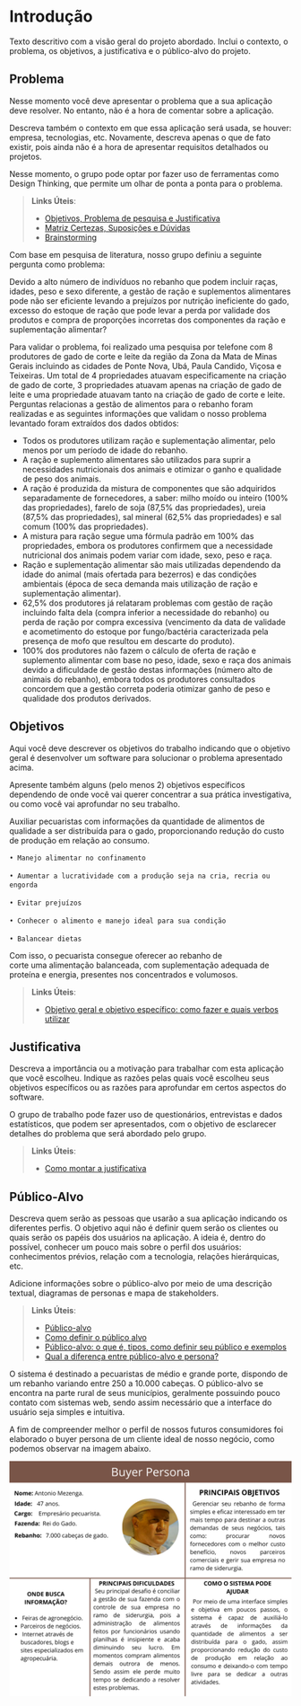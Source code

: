 # Introdução

Texto descritivo com a visão geral do projeto abordado. Inclui o contexto, o problema, os objetivos, a justificativa e o público-alvo do projeto.

## Problema
Nesse momento você deve apresentar o problema que a sua aplicação deve  resolver. No entanto, não é a hora de comentar sobre a aplicação.

Descreva também o contexto em que essa aplicação será usada, se  houver: empresa, tecnologias, etc. Novamente, descreva apenas o que de  fato existir, pois ainda não é a hora de apresentar requisitos  detalhados ou projetos.

Nesse momento, o grupo pode optar por fazer uso  de ferramentas como Design Thinking, que permite um olhar de ponta a ponta para o problema.

> **Links Úteis**:
> - [Objetivos, Problema de pesquisa e Justificativa](https://medium.com/@versioparole/objetivos-problema-de-pesquisa-e-justificativa-c98c8233b9c3)
> - [Matriz Certezas, Suposições e Dúvidas](https://medium.com/educa%C3%A7%C3%A3o-fora-da-caixa/matriz-certezas-suposi%C3%A7%C3%B5es-e-d%C3%BAvidas-fa2263633655)
> - [Brainstorming](https://www.euax.com.br/2018/09/brainstorming/)



Com base em pesquisa de literatura, nosso grupo definiu a seguinte pergunta como problema: 

Devido a alto número de indivíduos no rebanho que podem incluir raças, idades, peso e sexo diferente,  a gestão de ração e suplementos alimentares pode não ser eficiente levando a prejuízos por nutrição ineficiente do gado, excesso do estoque de ração que pode levar a perda por validade dos produtos e compra de proporções incorretas dos componentes da ração e suplementação alimentar?

Para validar o problema, foi realizado uma pesquisa por telefone com 8 produtores de gado de corte e leite da região da Zona da Mata de Minas Gerais incluindo as cidades de Ponte Nova, Ubá, Paula Candido, Viçosa e Teixeiras. Um total de 4 propriedades atuavam especificamente na criação de gado de corte, 3 propriedades atuavam apenas na criação de gado de leite e uma propriedade atuavam tanto na criação de gado de corte e leite. Perguntas relacionas a gestão de alimentos para o rebanho foram realizadas e as seguintes informações que validam o nosso problema levantado foram extraídos dos dados obtidos:

- Todos os produtores utilizam ração e suplementação alimentar, pelo menos por um período de idade do rebanho.
- A ração e suplemento alimentares são utilizados para suprir a necessidades nutricionais dos animais e otimizar o ganho e qualidade de peso dos animais.
- A ração é produzida da mistura de componentes que são adquiridos separadamente de fornecedores, a saber: milho moído ou inteiro (100% das propriedades), farelo de soja (87,5% das propriedades), ureia (87,5% das propriedades), sal mineral (62,5% das propriedades) e sal comum (100% das propriedades).
- A mistura para ração segue uma fórmula padrão em 100% das propriedades, embora os produtores confirmem que a necessidade nutricional dos animais podem variar com idade, sexo, peso e raça.
- Ração e suplementação alimentar são mais utilizadas dependendo da idade do animal (mais ofertada para bezerros) e das condições ambientais (época de seca demanda mais utilização de ração e suplementação alimentar).
- 62,5% dos produtores já relataram problemas com gestão de ração incluindo falta dela (compra inferior a necessidade do rebanho) ou perda de ração por compra excessiva (vencimento da data de validade e acometimento do estoque por fungo/bactéria caracterizada pela presença de mofo que resultou em descarte do produto).
- 100% dos produtores não fazem o cálculo de oferta de ração e suplemento alimentar com base no peso, idade, sexo e raça dos animais devido a dificuldade de gestão destas informações (número alto de animais do rebanho), embora todos os produtores consultados concordem que a gestão correta poderia otimizar ganho de peso e qualidade dos produtos derivados.

## Objetivos

Aqui você deve descrever os objetivos do trabalho indicando que o objetivo geral é desenvolver um software para solucionar o problema apresentado acima. 

Apresente também alguns (pelo menos 2) objetivos específicos dependendo de onde você vai querer concentrar a sua prática investigativa, ou como você vai aprofundar no seu trabalho.
 

Auxiliar pecuaristas com informações da quantidade de alimentos de qualidade a ser distribuída  para o gado, proporcionando  redução do custo de produção em relação ao consumo.

	• Manejo alimentar no confinamento

	• Aumentar a lucratividade com a produção seja na cria, recria ou engorda

	• Evitar prejuízos

	• Conhecer o alimento e manejo ideal para sua condição

	• Balancear dietas

Com isso, o pecuarista consegue oferecer ao rebanho de corte uma alimentação balanceada, com suplementação adequada de proteína e energia, presentes nos concentrados e volumosos.

> **Links Úteis**:
> - [Objetivo geral e objetivo específico: como fazer e quais verbos utilizar](https://blog.mettzer.com/diferenca-entre-objetivo-geral-e-objetivo-especifico/)

## Justificativa

Descreva a importância ou a motivação para trabalhar com esta aplicação que você escolheu. Indique as razões pelas quais você escolheu seus objetivos específicos ou as razões para aprofundar em certos aspectos do software.

O grupo de trabalho pode fazer uso de questionários, entrevistas e dados estatísticos, que podem ser apresentados, com o objetivo de esclarecer detalhes do problema que será abordado pelo grupo.

> **Links Úteis**:
> - [Como montar a justificativa](https://guiadamonografia.com.br/como-montar-justificativa-do-tcc/)

## Público-Alvo

Descreva quem serão as pessoas que usarão a sua aplicação indicando os diferentes perfis. O objetivo aqui não é definir quem serão os clientes ou quais serão os papéis dos usuários na aplicação. A ideia é, dentro do possível, conhecer um pouco mais sobre o perfil dos usuários: conhecimentos prévios, relação com a tecnologia, relações
hierárquicas, etc.

Adicione informações sobre o público-alvo por meio de uma descrição textual, diagramas de personas e mapa de stakeholders.

> **Links Úteis**:
> - [Público-alvo](https://blog.hotmart.com/pt-br/publico-alvo/)
> - [Como definir o público alvo](https://exame.com/pme/5-dicas-essenciais-para-definir-o-publico-alvo-do-seu-negocio/)
> - [Público-alvo: o que é, tipos, como definir seu público e exemplos](https://klickpages.com.br/blog/publico-alvo-o-que-e/)
> - [Qual a diferença entre público-alvo e persona?](https://rockcontent.com/blog/diferenca-publico-alvo-e-persona/)


O sistema é destinado a pecuaristas de médio e grande porte, dispondo de um rebanho variando entre 250 a 10.000 cabeças. O público-alvo se encontra na parte rural de seus municípios,  geralmente possuindo pouco contato com sistemas web, sendo assim necessário que a interface do usuário seja simples e intuitiva.

A fim de compreender melhor o perfil de nossos futuros consumidores foi elaborado o buyer persona de um cliente ideal de nosso negócio, como podemos observar na imagem abaixo.

<img src = "img/proto_persona.png">

